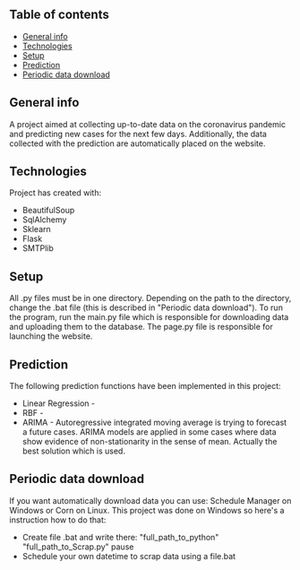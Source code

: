 ## Table of contents
* [General info](#general-info)
* [Technologies](#technologies)
* [Setup](#setup)
* [Prediction](#prediction)
* [Periodic data download](#periodic-data-download)

## General info
A project aimed at collecting up-to-date data on the coronavirus pandemic and
predicting new cases for the next few days. Additionally, the data collected
with the prediction are automatically placed on the website.

## Technologies
Project has created with:
* BeautifulSoup
* SqlAlchemy
* Sklearn
* Flask
* SMTPlib

## Setup
All .py files must be in one directory. Depending on the path to the directory,
change the .bat file (this is described in "Periodic data download").
To run the program, run the main.py file which is responsible for downloading
data and uploading them to the database. The page.py file is responsible for
launching the website.

## Prediction
The following prediction functions have been implemented in this project:
* Linear Regression - 
* RBF - 
* ARIMA - Autoregressive integrated moving average is trying to forecast a future cases. 
ARIMA models are applied in some cases where data show evidence of non-stationarity in 
the sense of mean. Actually the best solution which is used. 

## Periodic data download
If you want automatically download data you can use: Schedule Manager on Windows
or Corn on Linux. This project was done on Windows so here's a instruction how
to do that:
* Create file .bat and write there:
"full_path_to_python" "full_path_to_Scrap.py"
pause
* Schedule your own datetime to scrap data using a file.bat
